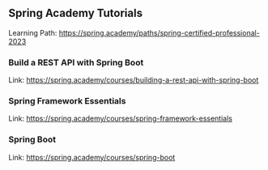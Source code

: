 ## Spring Academy Tutorials
Learning Path: https://spring.academy/paths/spring-certified-professional-2023

### Build a REST API with Spring Boot
Link: https://spring.academy/courses/building-a-rest-api-with-spring-boot

### Spring Framework Essentials
Link: https://spring.academy/courses/spring-framework-essentials

### Spring Boot
Link: https://spring.academy/courses/spring-boot